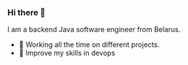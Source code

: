 ### Hi there 👋

I am a backend Java software engineer from Belarus.
- 🔭 Working all the time on different projects.
- 🌱 Improve my skills in devops